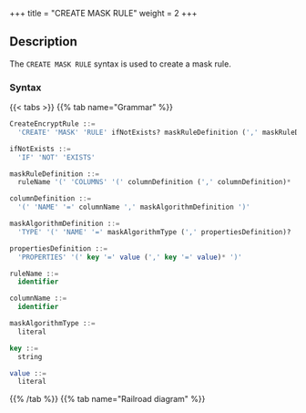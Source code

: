 +++
title = "CREATE MASK RULE"
weight = 2
+++

## Description

The `CREATE MASK RULE` syntax is used to create a mask rule.

### Syntax

{{< tabs >}}
{{% tab name="Grammar" %}}
```sql
CreateEncryptRule ::=
  'CREATE' 'MASK' 'RULE' ifNotExists? maskRuleDefinition (',' maskRuleDefinition)*

ifNotExists ::=
  'IF' 'NOT' 'EXISTS'

maskRuleDefinition ::=
  ruleName '(' 'COLUMNS' '(' columnDefinition (',' columnDefinition)* ')' ')'

columnDefinition ::=
  '(' 'NAME' '=' columnName ',' maskAlgorithmDefinition ')'

maskAlgorithmDefinition ::=
  'TYPE' '(' 'NAME' '=' maskAlgorithmType (',' propertiesDefinition)? ')'

propertiesDefinition ::=
  'PROPERTIES' '(' key '=' value (',' key '=' value)* ')'

ruleName ::=
  identifier

columnName ::=
  identifier

maskAlgorithmType ::=
  literal

key ::=
  string

value ::=
  literal
```
{{% /tab %}}
{{% tab name="Railroad diagram" %}}
<iframe frameborder="0" name="diagram" id="diagram" width="100%" height="100%"></iframe>
{{% /tab %}}
{{< /tabs >}}

### Note

- `maskAlgorithmType` specifies the data masking algorithm type. For more details, please refer to [Data Masking Algorithm](/en/user-manual/common-config/builtin-algorithm/mask/);
- Duplicate `ruleName` will not be created;
- `ifNotExists` clause is used for avoid `Duplicate mask rule` error.

### Example

#### Create a mask rule

```sql
CREATE MASK RULE t_mask (
COLUMNS(
(NAME=phone_number,TYPE(NAME='MASK_FROM_X_TO_Y', PROPERTIES("from-x"=1, "to-y"=2, "replace-char"="*"))),
(NAME=address,TYPE(NAME='MD5'))
));
```

#### Create mask rule with `ifNotExists` clause

```sql
CREATE MASK RULE IF NOT EXISTS t_mask (
COLUMNS(
(NAME=phone_number,TYPE(NAME='MASK_FROM_X_TO_Y', PROPERTIES("from-x"=1, "to-y"=2, "replace-char"="*"))),
(NAME=address,TYPE(NAME='MD5'))
));
```

### Reserved words

`CREATE`, `MASK`, `RULE`, `COLUMNS`, `NAME`, `TYPE`

### Related links

- [Reserved word](/en/user-manual/shardingsphere-proxy/distsql/syntax/reserved-word/)
- [Data Masking Algorithm](/en/user-manual/common-config/builtin-algorithm/mask/)
